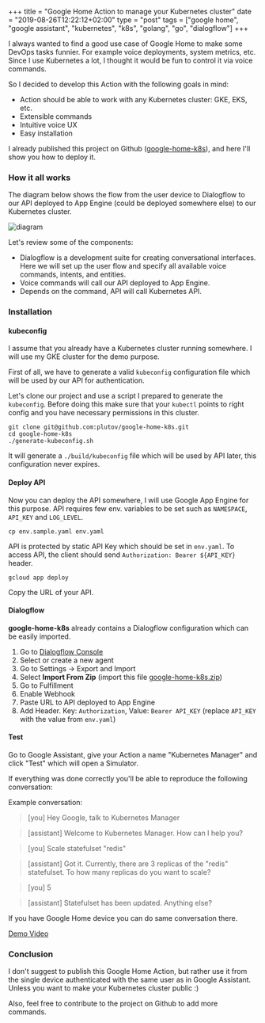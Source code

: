 +++
title = "Google Home Action to manage your Kubernetes cluster"
date = "2019-08-26T12:22:12+02:00"
type = "post"
tags = ["google home", "google assistant", "kubernetes", "k8s", "golang", "go", "dialogflow"]
+++

I always wanted to find a good use case of Google Home to make some DevOps tasks funnier. For example voice deployments, system metrics, etc. Since I use Kubernetes a lot, I thought it would be fun to control it via voice commands.

So I decided to develop this Action with the following goals in mind:

- Action should be able to work with any Kubernetes cluster: GKE, EKS, etc.
- Extensible commands
- Intuitive voice UX
- Easy installation

I already published this project on Github ([google-home-k8s](https://github.com/plutov/google-home-k8s)), and here I'll show you how to deploy it.

### How it all works

The diagram below shows the flow from the user device to Dialogflow to our API deployed to App Engine (could be deployed somewhere else) to our Kubernetes cluster.

![diagram](https://raw.githubusercontent.com/plutov/packagemain/master/17-google-home-k8s/diagram.png)

Let's review some of the components:

- Dialogflow is a development suite for creating conversational interfaces. Here we will set up the user flow and specify all available voice commands, intents, and entities.
- Voice commands will call our API deployed to App Engine.
- Depends on the command, API will call Kubernetes API.

### Installation

#### kubeconfig

I assume that you already have a Kubernetes cluster running somewhere. I will use my GKE cluster for the demo purpose.

First of all, we have to generate a valid `kubeconfig` configuration file which will be used by our API for authentication.

Let's clone our project and use a script I prepared to generate the `kubeconfig`. Before doing this make sure that your `kubectl` points to right config and you have necessary permissions in this cluster.

```
git clone git@github.com:plutov/google-home-k8s.git
cd google-home-k8s
./generate-kubeconfig.sh
```

It will generate a `./build/kubeconfig` file which will be used by API later, this configuration never expires.

#### Deploy API

Now you can deploy the API somewhere, I will use Google App Engine for this purpose. API requires few env. variables to be set such as `NAMESPACE`, `API_KEY` and `LOG_LEVEL`.

```
cp env.sample.yaml env.yaml
```

API is protected by static API Key which should be set in `env.yaml`. To access API, the client should send `Authorization: Bearer ${API_KEY}` header.

```
gcloud app deploy
```

Copy the URL of your API.

#### Dialogflow

**google-home-k8s** already contains a Dialogflow configuration which can be easily imported.

1. Go to [Dialogflow Console](https://console.dialogflow.com/)
2. Select or create a new agent
3. Go to Settings -> Export and Import
4. Select **Import From Zip** (import this file [google-home-k8s.zip](https://raw.githubusercontent.com/plutov/google-home-k8s/master/google-home-k8s.zip))
5. Go to Fulfillment
6. Enable Webhook
7. Paste URL to API deployed to App Engine
8. Add Header. Key: `Authorization`, Value: `Bearer API_KEY` (replace `API_KEY` with the value from `env.yaml`)

#### Test

Go to Google Assistant, give your Action a name "Kubernetes Manager" and click "Test" which will open a Simulator.

If everything was done correctly you'll be able to reproduce the following conversation:

Example conversation:

> [you] Hey Google, talk to Kubernetes Manager

> [assistant] Welcome to Kubernetes Manager. How can I help you?

> [you] Scale statefulset "redis"

> [assistant] Got it. Currently, there are 3 replicas of the "redis" statefulset. To how many replicas do you want to scale?

> [you] 5

> [assistant] Statefulset has been updated. Anything else?

If you have Google Home device you can do same conversation there.

[Demo Video](https://youtu.be/GJz02DrYWag)

### Conclusion

I don't suggest to publish this Google Home Action, but rather use it from the single device authenticated with the same user as in Google Assistant. Unless you want to make your Kubernetes cluster public :)

Also, feel free to contribute to the project on Github to add more commands.